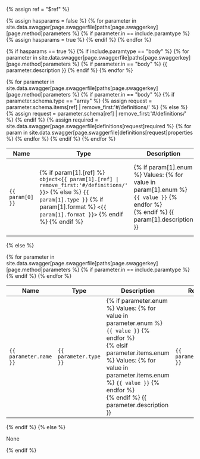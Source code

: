 <!-- Liquid chokes on the $ sign, so reference this variable instead -->
{% assign ref = "$ref" %}

<!-- Determine if there are any parameters of the specified type -->
{% assign hasparams = false %}
{% for parameter in site.data.swagger[page.swaggerfile]paths[page.swaggerkey][page.method]parameters %}
    {% if parameter.in == include.paramtype %}
        {% assign hasparams = true %}
    {% endif %}
{% endfor %}

{% if hasparams == true %}
{% if include.paramtype == "body" %}
    {% for parameter in site.data.swagger[page.swaggerfile]paths[page.swaggerkey][page.method]parameters %}
        {% if parameter.in == "body" %}
{{ parameter.description }}
        {% endif %}
    {% endfor %}
<table>
    <thead>
    <tr>
        <th>Name</th><th>Type</th><th>Description</th><th>Required?</th>
    </tr>
    </thead>
    <!-- For each parameter, get the name and type from the Swagger file -->
    {% for parameter in site.data.swagger[page.swaggerfile]paths[page.swaggerkey][page.method]parameters %}
        {% if parameter.in == "body" %}
        <!-- Read body parameters from the specified resource model -->
            {% if parameter.schema.type == "array" %}
                {% assign request = parameter.schema.items[ref] | remove_first:'#/definitions/' %}
            {% else %}
                {% assign request = parameter.schema[ref] | remove_first:'#/definitions/' %}
            {% endif %}
            <!-- Read the "required" array from Swagger for use later -->
            {% assign required = site.data.swagger[page.swaggerfile]definitions[request]required %}
            {% for param in site.data.swagger[page.swaggerfile]definitions[request]properties %}
            <tr>
                <td><code>{{ param[0] }}</code></td>
                <td>
                {% if param[1].[ref] %}
                <code>object&#60;{{ param[1].[ref] | remove_first:'#/definitions/' }}&#62;</code>
                {% else %}
                <code>{{ param[1].type }}</code>
                {% if param[1].format %}
                <code>&#60;{{ param[1].format }}&#62;</code>
                {% endif %}
                {% endif %}
            </td>
                <td>
                <!-- If it's an enum, list the values before the description -->
                {% if param[1].enum %}
                Values: 
                    {% for value in param[1].enum %}
                    <code>{{ value }}</code>
                    {% endfor %}
                <br>
                {% endif %}
                {{ param[1].description }}
                </td>
                <td>
                {% if property[1].readOnly == true %}
                READ<br>ONLY
                {% endif %}
                <!-- Get the "required" attributes from the Swagger file -->
                {% for reqprop in required %}
                    {% if reqprop == param[0] %}
                    REQUIRED
                    {% endif %}
                {% endfor %}
                </td>
            </tr>
            {% endfor %}
        {% endif %}
    {% endfor %}
</table>

{% else %}
<!-- Read path, query, and formData parameters directly -->
<table>
    <thead>
    <tr>
        <th>Name</th><th>Type</th><th>Description</th><th>Required?</th>
    </tr>
    </thead>
    <!-- For each parameter, get the information from the Swagger file -->
    {% for parameter in site.data.swagger[page.swaggerfile]paths[page.swaggerkey][page.method]parameters %}
        {% if parameter.in == include.paramtype %}
        <tr>
            <td><code>{{ parameter.name }}</code></td>
            <td><code>{{ parameter.type }}</code></td>
            <td>
            <!-- If it's an enum, list the values first -->
            {% if parameter.enum %}
            Values: 
                {% for value in parameter.enum %}
                <code>{{ value }}</code>
                {% endfor %}
            <br>
            {% elsif parameter.items.enum %}
            Values: 
                {% for value in parameter.items.enum %}
                <code>{{ value }}</code>
                {% endfor %}
            <br>
            {% endif %}
            {{ parameter.description }}
            </td>
            <td><code>{{ parameter.required }}</code></td>
        </tr>
        {% endif %}
    {% endfor %}
</table>
{% endif %}
{% else %}
<p>None</p>
{% endif %}